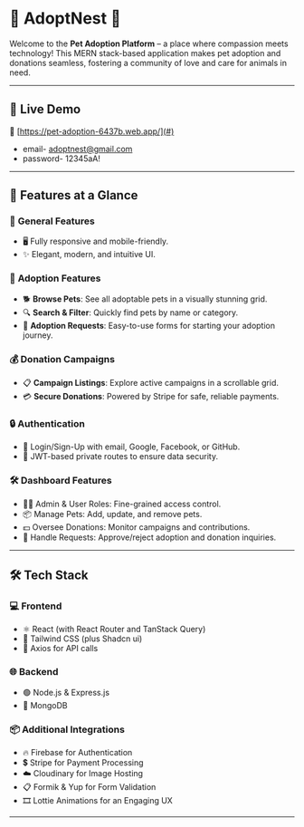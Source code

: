# 🌟 **AdoptNest** 🌟  

Welcome to the **Pet Adoption Platform** – a place where compassion meets technology! This MERN stack-based application makes pet adoption and donations seamless, fostering a community of love and care for animals in need.  

---

## 🚀 **Live Demo**  
🔗 [https://pet-adoption-6437b.web.app/](#)  
- email- adoptnest@gmail.com
- password- 12345aA!
---

## 🎯 **Features at a Glance**  

### 🔵 **General Features**  
- 🖥️ Fully responsive and mobile-friendly.  
- ✨ Elegant, modern, and intuitive UI.  

### 🐾 **Adoption Features**  
- 🐕 **Browse Pets**: See all adoptable pets in a visually stunning grid.  
- 🔍 **Search & Filter**: Quickly find pets by name or category.  
- 📝 **Adoption Requests**: Easy-to-use forms for starting your adoption journey.  

### 💰 **Donation Campaigns**  
- 📋 **Campaign Listings**: Explore active campaigns in a scrollable grid.  
- 💳 **Secure Donations**: Powered by Stripe for safe, reliable payments.  

### 🔒 **Authentication**  
- 🔑 Login/Sign-Up with email, Google, Facebook, or GitHub.  
- 🔐 JWT-based private routes to ensure data security.  

### 🛠️ **Dashboard Features**  
- 🧑‍💼 Admin & User Roles: Fine-grained access control.  
- 📦 Manage Pets: Add, update, and remove pets.  
- 💵 Oversee Donations: Monitor campaigns and contributions.  
- 📨 Handle Requests: Approve/reject adoption and donation inquiries.  

---

## 🛠️ **Tech Stack**  

### 💻 **Frontend**  
- ⚛️ React (with React Router and TanStack Query)  
- 🎨 Tailwind CSS (plus Shadcn ui)  
- 📡 Axios for API calls  

### 🌐 **Backend**  
- 🟢 Node.js & Express.js  
- 🍃 MongoDB  

### 📦 **Additional Integrations**  
- 🔥 Firebase for Authentication  
- 💲 Stripe for Payment Processing  
- ☁️ Cloudinary for Image Hosting  
- 📋 Formik & Yup for Form Validation  
- 🎞️ Lottie Animations for an Engaging UX  

---

